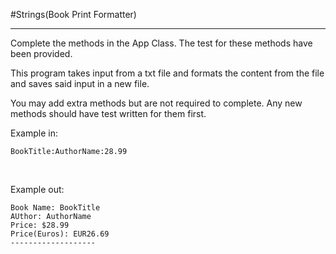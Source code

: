 #Strings(Book Print Formatter)
<hr>
Complete the methods in the App Class. The test for these methods have been provided. 

This program takes input from a txt file and formats the content from the file and saves said input in a new file. 

You may add extra methods but are not required to complete. Any new methods should have test written for them first. 


Example in:
<br>
```
BookTitle:AuthorName:28.99
```
<br>

Example out:

`Book Name: BookTitle `
<br>
`AUthor: AuthorName`
<br>
`Price: $28.99`
<br>
`Price(Euros): EUR26.69`
<br>
`-------------------`




